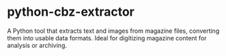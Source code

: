# python-cbz-extractor
A Python tool that extracts text and images from magazine files, converting them into usable data formats. Ideal for digitizing magazine content for analysis or archiving.
